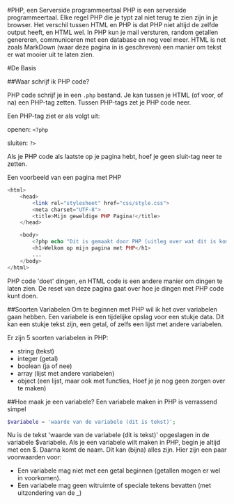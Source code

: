 #PHP, een Serverside programmeertaal
PHP is een serverside programmeertaal. Elke regel PHP die je typt
zal niet terug te zien zijn in je browser. Het verschil tussen HTML en PHP is dat
PHP niet altijd de zelfde output heeft, en HTML wel. In PHP kun je mail versturen,
random getallen genereren, communiceren met een database en nog veel meer. HTML is
net zoals MarkDown (waar deze pagina in is geschreven) een manier om tekst er wat mooier
uit te laten zien.

#De Basis

##Waar schrijf ik PHP code?

PHP code schrijf je in een `.php` bestand. Je kan tussen je HTML (of voor, of na)
een PHP-tag zetten. Tussen PHP-tags zet je PHP code neer.

Een PHP-tag ziet er als volgt uit:

openen: `<?php`

sluiten: `?>`

Als je PHP code als laatste op je pagina hebt, hoef je geen sluit-tag neer te zetten.

Een voorbeeld van een pagina met PHP

```php
<html>
	<head>
		<link rel="stylesheet" href="css/style.css">
		<meta charset="UTF-8">
		<title>Mijn geweldige PHP Pagina!</title>
	</head>

	<body>
		<?php echo "Dit is gemaakt door PHP (uitleg over wat dit is komt later)"; ?>
		<h1>Welkom op mijn pagina met PHP</h1>
		...
	</body>
</html>
```

PHP code 'doet' dingen, en HTML code is een andere manier om dingen te laten zien.
De reset van deze pagina gaat over hoe je dingen met PHP code kunt doen.

##Soorten Variabelen
Om te beginnen met PHP wil ik het over variabelen gaan hebben. Een variabele is een
tijdelijke opslag voor een stukje data. Dit kan een stukje tekst zijn, een getal,
of zelfs een lijst met andere variabelen.

Er zijn 5 soorten variabelen in PHP:

* string (tekst)
* integer (getal)
* boolean (ja of nee)
* array (lijst met andere variabelen)
* object (een lijst, maar ook met functies, Hoef je je nog geen zorgen over te maken)

##Hoe maak je een variabele?
Een variabele maken in PHP is verrassend simpel
```php
$variabele = 'waarde van de variabele (dit is tekst)';
```

Nu is de tekst 'waarde van de variabele (dit is tekst)' opgeslagen in de variabele $variabele.
Als je een variabele wilt maken in PHP, begin je altijd met een $. Daarna komt de naam.
Dit kan (bijna) alles zijn. Hier zijn een paar voorwaarden voor:

* Een variabele mag niet met een getal beginnen (getallen mogen er wel in voorkomen).
* Een variabele mag geen witruimte of speciale tekens bevatten (met uitzondering van de _)


